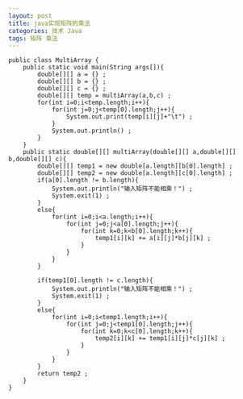```yaml
---
layout: post
title: java实现矩阵的乘法
categories: 技术 Java
tags: 矩阵 乘法
---
```


	public class MultiArray {
		public static void main(String args[]){
			double[][] a = {} ;
			double[][] b = {} ;
			double[][] c = {} ;
			double[][] temp = multiArray(a,b,c) ;
			for(int i=0;i<temp.length;i++){
				for(int j=0;j<temp[0].length;j++){
					System.out.print(temp[i][j]+"\t") ;
				}
				System.out.println() ; 
			}
		}
		public static double[][] multiArray(double[][] a,double[][] b,double[][] c){
			double[][] temp1 = new double[a.length][b[0].length] ;
			double[][] temp2 = new double[a.length][c[0].length] ;
			if(a[0].length != b.length){
				System.out.println("输入矩阵不能相乘！") ;
				System.exit(1) ;
			}
			else{
				for(int i=0;i<a.length;i++){
					for(int j=0;j<a[0].length;j++){
						for(int k=0;k<b[0].length;k++){
							temp1[i][k] += a[i][j]*b[j][k] ;
						}
					}
				}
			}
			
			if(temp1[0].length != c.length){
				System.out.println("输入矩阵不能相乘！") ;
				System.exit(1) ;
			}
			else{
				for(int i=0;i<temp1.length;i++){
					for(int j=0;j<temp1[0].length;j++){
						for(int k=0;k<c[0].length;k++){
							temp2[i][k] += temp1[i][j]*c[j][k] ;
						}
					}
				}
			}
			return temp2 ;
		}
	}
